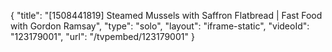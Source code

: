 {
    "title": "[1508441819] Steamed Mussels with Saffron Flatbread | Fast Food with Gordon Ramsay",
    "type": "solo",
    "layout": "iframe-static",
    "videoId": "123179001",
    "url": "\/tvpembed\/123179001"
}